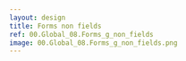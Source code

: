 ```yaml
---
layout: design
title: Forms non fields
ref: 00.Global_08.Forms_g_non_fields
image: 00.Global_08.Forms_g_non_fields.png
---
```

